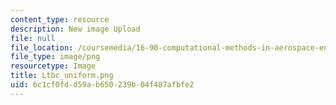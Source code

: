 ```yaml
---
content_type: resource
description: New image Upload
file: null
file_location: /coursemedia/16-90-computational-methods-in-aerospace-engineering-spring-2014/6c1cf0fdd59ab650239b04f487afbfe2_Ltbc_uniform.png
file_type: image/png
resourcetype: Image
title: Ltbc_uniform.png
uid: 6c1cf0fd-d59a-b650-239b-04f487afbfe2
---
```

